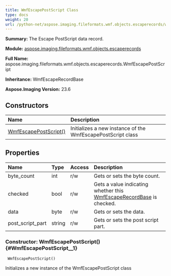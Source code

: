 ```yaml
---
title: WmfEscapePostScript Class
type: docs
weight: 20
url: /python-net/aspose.imaging.fileformats.wmf.objects.escaperecords/wmfescapepostscript/
---
```


**Summary:** The Escape PostScript data record.

**Module:** [aspose.imaging.fileformats.wmf.objects.escaperecords](/imaging/python-net/aspose.imaging.fileformats.wmf.objects.escaperecords/)

**Full Name:** aspose.imaging.fileformats.wmf.objects.escaperecords.WmfEscapePostScript

**Inheritance:** WmfEscapeRecordBase

**Aspose.Imaging Version:** 23.6

## **Constructors**
| **Name** | **Description** |
| :- | :- |
| [WmfEscapePostScript()](#WmfEscapePostScript__1) | Initializes a new instance of the WmfEscapePostScript class |
## **Properties**
| **Name** | **Type** | **Access** | **Description** |
| :- | :- | :- | :- |
| byte_count | int | r/w | Gets or sets the byte count. |
| checked | bool | r/w | Gets a value indicating whether this [WmfEscapeRecordBase](/imaging/python-net/aspose.imaging.fileformats.wmf.objects.escaperecords/wmfescaperecordbase/) is checked. |
| data | byte | r/w | Gets or sets the data. |
| post_script_part | string | r/w | Gets or sets the post script part. |


### Constructor: WmfEscapePostScript() {#WmfEscapePostScript__1}


```
 WmfEscapePostScript() 
```

Initializes a new instance of the WmfEscapePostScript class

